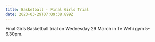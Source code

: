 ```yaml
---
title: Basketball - Final Girls Trial
date: 2023-03-29T07:09:38.899Z
---
```

Final Girls Basketball trial on Wednesday 29 March in Te Wehi gym 5-6.30pm.